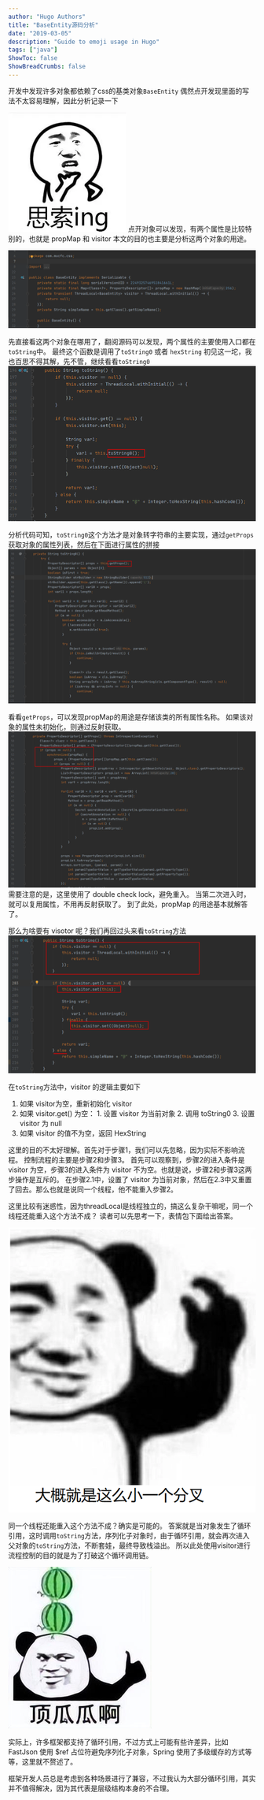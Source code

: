 ```yaml
---
author: "Hugo Authors"
title: "BaseEntity源码分析"
date: "2019-03-05"
description: "Guide to emoji usage in Hugo"
tags: ["java"]
ShowToc: false
ShowBreadCrumbs: false
---
```


开发中发现许多对象都依赖了css的基类对象`BaseEntity`
偶然点开发现里面的写法不太容易理解，因此分析记录一下


![](/Pasted%20image%2020230512175229.png)
点开对象可以发现，有两个属性是比较特别的，也就是 propMap 和 visitor
本文的目的也主要是分析这两个对象的用途。


![](/Pasted%20image%2020230505092032.png)

先直接看这两个对象在哪用了，翻阅源码可以发现，两个属性的主要使用入口都在`toString`中。
最终这个函数是调用了`toString0` 或者 `hexString`
初见这一坨，我也百思不得其解，先不管，继续看看`toString0`
![](/Pasted%20image%2020230505103131.png)


分析代码可知，`toString0`这个方法才是对象转字符串的主要实现，通过`getProps`获取对象的属性列表，然后在下面进行属性的拼接
![](/Pasted%20image%2020230505103619.png)

看看`getProps`，可以发现propMap的用途是存储该类的所有属性名称。
如果该对象的属性未初始化，则通过反射获取。
![](/Pasted%20image%2020230512180112.png)
需要注意的是，这里使用了 double check lock，避免重入。
当第二次进入时，就可以复用属性，不用再反射获取了。
到了此处，propMap 的用途基本就解答了。


那么为啥要有 visotor 呢？我们再回过头来看`toString`方法
![](/Pasted%20image%2020230512173325.png)

在`toString`方法中，visitor 的逻辑主要如下
1. 如果 visitor为空，重新初始化 visitor
2. 如果 visitor.get() 为空：
		1. 设置 visitor 为当前对象
		2. 调用 toString0
		3. 设置 visitor 为 null
3. 如果 visitor 的值不为空，返回 HexString

这里的目的不太好理解。首先对于步骤1，我们可以先忽略，因为实际不影响流程。
控制流程的主要是步骤2和步骤3。
首先可以观察到，步骤2的进入条件是 visitor 为空，步骤3的进入条件为 visitor 不为空。也就是说，步骤2和步骤3这两步操作是互斥的。
在步骤2.1中，设置了 visitor 为当前对象，然后在2.3中又重置了回去。那么也就是说同一个线程，他不能重入步骤2。

这里比较有迷惑性，因为threadLocal是线程独立的，搞这么复杂干嘛呢，同一个线程还能重入这个方法不成？
读者可以先思考一下，表情包下面给出答案。

![](/Pasted%20image%2020230512175120.png)

同一个线程还能重入这个方法不成？确实是可能的。
答案就是当对象发生了循环引用，这时调用`toString`方法，序列化子对象时，由于循环引用，就会再次进入父对象的`toString`方法，不断套娃，最终导致栈溢出。
所以此处使用visitor进行流程控制的目的就是为了打破这个循环调用链。

![](/Pasted%20image%2020230512174950.png)


实际上，许多框架都支持了循环引用，不过方式上可能有些许差异，比如 FastJson 使用 $ref 占位符避免序列化子对象，Spring 使用了多级缓存的方式等等，这里就不赘述了。

框架开发人员总是考虑到各种场景进行了兼容，不过我认为大部分循环引用，其实并不值得解决，因为其代表是层级结构本身的不合理。